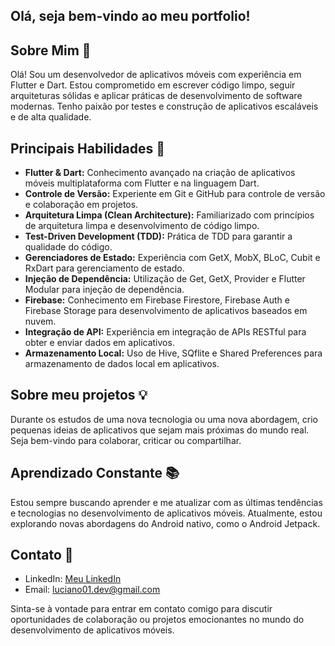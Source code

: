 

## Olá, seja bem-vindo ao meu portfolio!

## Sobre Mim 🚀

Olá! Sou um desenvolvedor de aplicativos móveis com experiência em Flutter e Dart. Estou comprometido em escrever código limpo, seguir arquiteturas sólidas e aplicar práticas de desenvolvimento de software modernas. Tenho paixão por testes e construção de aplicativos escaláveis e de alta qualidade.

## Principais Habilidades 💼

- **Flutter & Dart:** Conhecimento avançado na criação de aplicativos móveis multiplataforma com Flutter e na linguagem Dart.
- **Controle de Versão:** Experiente em Git e GitHub para controle de versão e colaboração em projetos.
- **Arquitetura Limpa (Clean Architecture):** Familiarizado com princípios de arquitetura limpa e desenvolvimento de código limpo.
- **Test-Driven Development (TDD):** Prática de TDD para garantir a qualidade do código.
- **Gerenciadores de Estado:** Experiência com GetX, MobX, BLoC, Cubit e RxDart para gerenciamento de estado.
- **Injeção de Dependência:** Utilização de Get, GetX, Provider e Flutter Modular para injeção de dependência.
- **Firebase:** Conhecimento em Firebase Firestore, Firebase Auth e Firebase Storage para desenvolvimento de aplicativos baseados em nuvem.
- **Integração de API:** Experiência em integração de APIs RESTful para obter e enviar dados em aplicativos.
- **Armazenamento Local:** Uso de Hive, SQflite e Shared Preferences para armazenamento de dados local em aplicativos.

## Sobre meu projetos 💡

Durante os estudos de uma nova tecnologia ou uma nova abordagem, crio pequenas ideias de aplicativos que sejam mais próximas do mundo real. Seja bem-vindo para colaborar, criticar ou compartilhar.

## Aprendizado Constante 📚

Estou sempre buscando aprender e me atualizar com as últimas tendências e tecnologias no desenvolvimento de aplicativos móveis. Atualmente, estou explorando novas abordagens do Android nativo, como o Android Jetpack.

## Contato 📧

- LinkedIn: [Meu LinkedIn](https://www.linkedin.com/in/luciano01/)
- Email: luciano01.dev@gmail.com

Sinta-se à vontade para entrar em contato comigo para discutir oportunidades de colaboração ou projetos emocionantes no mundo do desenvolvimento de aplicativos móveis.

